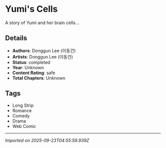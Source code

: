 # Yumi's Cells

A story of Yumi and her brain cells…

## Details
- **Authors**: Donggun Lee (이동건)
- **Artists**: Donggun Lee (이동건)
- **Status**: completed
- **Year**: Unknown
- **Content Rating**: safe
- **Total Chapters**: Unknown

## Tags
- Long Strip
- Romance
- Comedy
- Drama
- Web Comic

---
*Imported on 2025-09-23T04:55:59.939Z*
